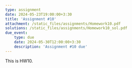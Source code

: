 ```yaml
---
type: assignment
date: 2024-05-23T19:00:00+3:30
title: 'Assignment #10'
attachment: /static_files/assignments/Homework10.pdf
solutions: /static_files/assignments/Homework10_sol.pdf
due_event: 
    type: due
    date: 2024-05-30T12:00:00+3:30
    description: 'Assignment #10 due'
---
```

This is HW10.
